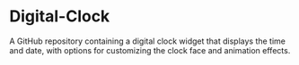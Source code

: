 # Digital-Clock
A GitHub repository containing a digital clock widget that displays the time and date, with options for customizing the clock face and animation effects.
